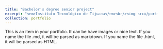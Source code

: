```yaml
---
title: "Bachelor's degree senior project"
excerpt: "<em>Instituto Tecnológico de Tijuana</em><br/><img src=/portfolio/'Residency.jpg' width='500' height='300'>"
collection: portfolio
---
```


This is an item in your portfolio. It can be have images or nice text. If you name the file .md, it will be parsed as markdown. If you name the file .html, it will be parsed as HTML.

